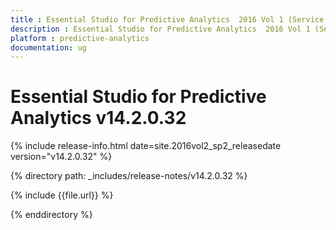 ```yaml
---
title : Essential Studio for Predictive Analytics  2016 Vol 1 (Service Pack 1)Release Notes
description : Essential Studio for Predictive Analytics  2016 Vol 1 (Service Pack 1)Release Notes
platform : predictive-analytics
documentation: ug
---
```


# Essential Studio for Predictive Analytics v14.2.0.32

{% include release-info.html date=site.2016vol2_sp2_releasedate version="v14.2.0.32" %} 

{% directory path: _includes/release-notes/v14.2.0.32 %}

{% include {{file.url}} %}

{% enddirectory %}
